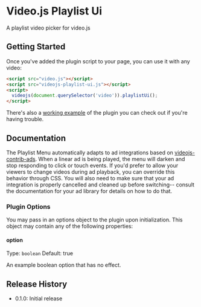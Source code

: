 # Video.js Playlist Ui

A playlist video picker for video.js

## Getting Started

Once you've added the plugin script to your page, you can use it with any video:

```html
<script src="video.js"></script>
<script src="videojs-playlist-ui.js"></script>
<script>
  videojs(document.querySelector('video')).playlistUi();
</script>
```

There's also a [working example](example.html) of the plugin you can check out if you're having trouble.

## Documentation

The Playlist Menu automatically adapts to ad integrations based on
[videojs-contrib-ads](https://github.com/videojs/videojs-contrib-ads). When
a linear ad is being played, the menu will darken and stop responding
to click or touch events. If you'd prefer to allow your viewers to
change videos during ad playback, you can override this behavior
through CSS. You will also need to make sure that your ad integration
is properly cancelled and cleaned up before switching-- consult the
documentation for your ad library for details on how to do that.

### Plugin Options

You may pass in an options object to the plugin upon initialization. This
object may contain any of the following properties:

#### option
Type: `boolean`
Default: true

An example boolean option that has no effect.

## Release History

 - 0.1.0: Initial release
